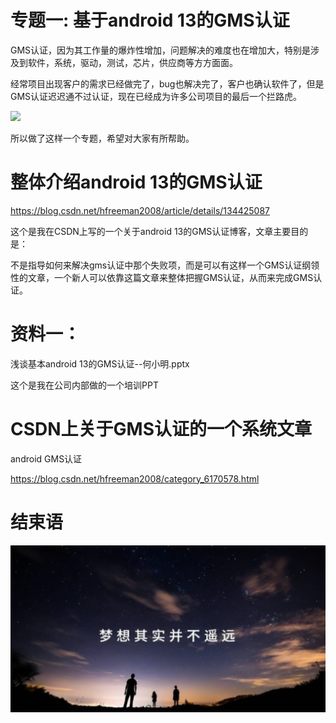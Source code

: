 # 专题一: 基于android 13的GMS认证

GMS认证，因为其工作量的爆炸性增加，问题解决的难度也在增加大，特别是涉及到软件，系统，驱动，测试，芯片，供应商等方方面面。

经常项目出现客户的需求已经做完了，bug也解决完了，客户也确认软件了，但是GMS认证迟迟通不过认证，现在已经成为许多公司项目的最后一个拦路虎。

<img src="tiger.png">

所以做了这样一个专题，希望对大家有所帮助。


# 整体介绍android 13的GMS认证

https://blog.csdn.net/hfreeman2008/article/details/134425087

这个是我在CSDN上写的一个关于android 13的GMS认证博客，文章主要目的是：

不是指导如何来解决gms认证中那个失败项，而是可以有这样一个GMS认证纲领性的文章，一个新人可以依靠这篇文章来整体把握GMS认证，从而来完成GMS认证。

# 资料一：

浅谈基本android 13的GMS认证--何小明.pptx

这个是我在公司内部做的一个培训PPT

# CSDN上关于GMS认证的一个系统文章

android GMS认证

https://blog.csdn.net/hfreeman2008/category_6170578.html


# 结束语

<img src="../Images/end_001.png">
